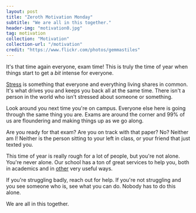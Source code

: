 ```yaml
---
layout: post
title: "Zeroth Motivation Monday"
subtitle: "We are all in this together."
header-img: "motivation0.jpg"
tag: motivation
collection: "Motivation"
collection-url: "/motivation"
credit: "https://www.flickr.com/photos/gemmastiles"
---
```


It's that time again everyone, exam time! This is truly the time of year when things start to get a *bit* intense for everyone.

[Stress](http://en.wikipedia.org/wiki/Stress_%28biology) is something that everyone and everything living shares in common. It's what drives you and keeps you back all at the same time. There isn't a person in the world who isn't stressed about someone or something. 

Look around you next time you're on campus. Everyone else here is going through the same thing you are. Exams are around the corner and 99% of us are floundering and making things up as we go along.

Are you ready for that exam? Are you on track with that paper? No? Neither am I! Neither is the person sitting to your left in class, or your friend that just texted you. 

This time of year is really rough for a lot of people, but you're not alone. You're never alone. Our school has a ton of great services to help you, both in academics and in [other](http://www.queensu.ca/hcds/cs) very useful ways.

If you're struggling badly, reach out for help. If you're not struggling and you see someone who is, see what you can do. Nobody has to do this alone. 

We are all in this together.